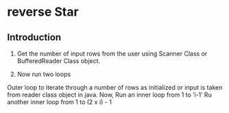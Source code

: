 # reverse Star

## Introduction

1. Get the number of input rows from the user using Scanner Class or BufferedReader Class object.

2. Now run two loops

Outer loop to iterate through a number of rows as initialized or input is taken from reader class object in java. Now,
Run an inner loop from 1 to ‘i-1’
Ru another inner loop from 1 to (2 x i) - 1 